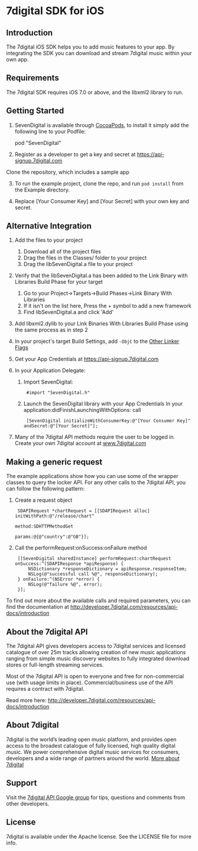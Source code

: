 # 7digital SDK for iOS

## Introduction
The 7digital iOS SDK helps you to add music features to your app. 
By integrating the SDK you can download and stream 7digital music within your own app. 


## Requirements
The 7digital SDK requires iOS 7.0 or above, and the libxml2 library to run.


## Getting Started

1. SevenDigital is available through [CocoaPods](http://cocoapods.org), to install
it simply add the following line to your Podfile:

    pod "SevenDigital"

2. Register as a developer to get a key and secret at https://api-signup.7digital.com

 Clone the repository, which includes a sample app

3. To run the example project, clone the repo, and run `pod install` from the Example directory.

4. Replace [Your Consumer Key] and [Your Secret] with your own key and secret.  
 
## Alternative Integration

1. Add the files to your project
	1. Download all of the project files
	2. Drag the files in the Classes/ folder to your project
	3. Drag the libSevenDigital.a file to your project

2. Verify that the libSevenDigital.a has been added to the Link Binary with Libraries Build Phase for your target
	1. Go to your Project->Targets->Build Phases->Link Binary With Libraries
	2. If it isn't on the list here, Press the + symbol to add a new framework
	3. Find libSevenDigital.a and click 'Add'

3. Add libxml2.dylib to your Link Binaries With Libraries Build Phase using the same process as in step 2

4. In your project's target Build Settings, add `-ObjC` to the [Other Linker Flags](images/readme_objc.png) 

5. Get your App Credentials at https://api-signup.7digital.com

6. In your Application Delegate:
	1. Import SevenDigital: 
		
			#import "SevenDigital.h"
		
	2. Launch the SevenDigital library with your App Credentials
		In your application:didFinishLaunchingWithOptions: call
		
			[SevenDigital initializeWithConsumerKey:@"[Your Consumer Key]" andSecret:@"[Your Secret]"];
		
7. Many of the 7digital API methods require the user to be logged in. Create your own 7digital account at www.7digital.com

## Making a generic request

The example applications show how you can use some of the wrapper classes to query the locker API. For any other calls to the 7digital API, you can follow the following pattern:

1. Create a request object
	
		SDAPIRequest *chartRequest = [[SDAPIRequest alloc] initWithPath:@"/release/chart" 
		                                                              method:SDHTTPMethodGet 
		                                                              params:@{@"country":@"GB"}];
	
2. Call the performRequest:onSuccess:onFailure method
	
		[[SevenDigital sharedInstance] performRequest:chartRequest onSuccess:^(SDAPIResponse *apiResponse) {
		    NSDictionary *responseDictionary = apiResponse.responseItem;
		    NSLog(@"successful call %@", responseDictionary);
		} onFailure:^(NSError *error) {
		    NSLog(@"failure %@", error);
		}];
	
To find out more about the available calls and required parameters, you can find the documentation at http://developer.7digital.com/resources/api-docs/introduction

## About the 7digital API
The 7digital API gives developers access to 7digital services and licensed catalogue of over 25m tracks allowing creation of new music applications ranging from simple music discovery websites to fully integrated download stores or full-length streaming services.

Most of the 7digital API is open to everyone and free for non-commercial use (with usage limits in place). Commercial/business use of the API requires a contract with 7digital.

Read more here: http://developer.7digital.com/resources/api-docs/introduction


## About 7digital
7digital is the world’s leading open music platform, and provides open access to the broadest catalogue of fully licensed, high quality digital music. We power comprehensive digital music services for consumers, developers and a wide range of partners around the world. [More about 7digital](http://www.7digital.com/about)

## Support

Visit the [7digital API Google group](https://groups.google.com/forum/?fromgroups#!forum/7digital-api) for tips, questions and comments from other developers.

## License

7digital is available under the Apache license. See the LICENSE file for more info.

